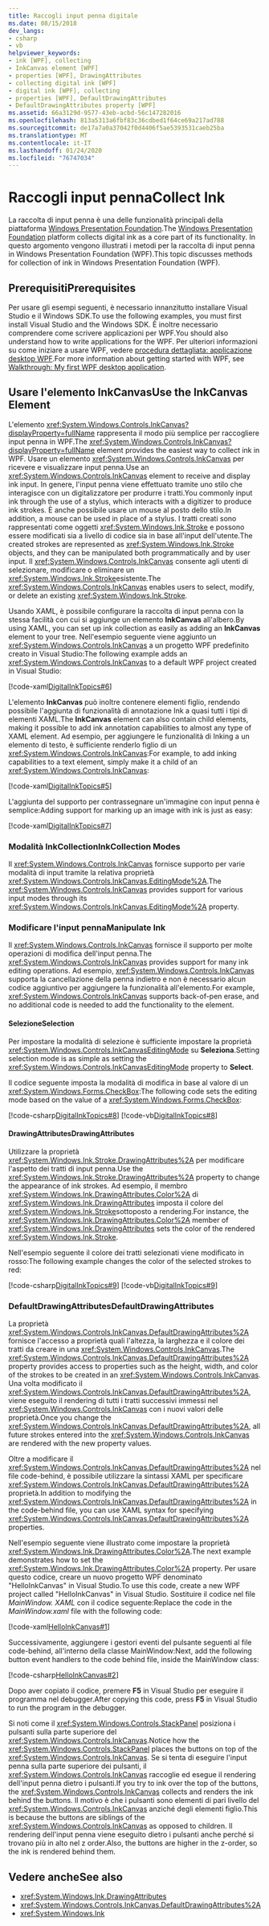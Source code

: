 ```yaml
---
title: Raccogli input penna digitale
ms.date: 08/15/2018
dev_langs:
- csharp
- vb
helpviewer_keywords:
- ink [WPF], collecting
- InkCanvas element [WPF]
- properties [WPF], DrawingAttributes
- collecting digital ink [WPF]
- digital ink [WPF], collecting
- properties [WPF], DefaultDrawingAttributes
- DefaultDrawingAttributes property [WPF]
ms.assetid: 66a3129d-9577-43eb-acbd-56c147282016
ms.openlocfilehash: 813a5313a6fbf83c36cdbed1f64ce69a217ad788
ms.sourcegitcommit: de17a7a0a37042f0d4406f5ae5393531caeb25ba
ms.translationtype: MT
ms.contentlocale: it-IT
ms.lasthandoff: 01/24/2020
ms.locfileid: "76747034"
---
```

# <a name="collect-ink"></a><span data-ttu-id="d8493-102">Raccogli input penna</span><span class="sxs-lookup"><span data-stu-id="d8493-102">Collect Ink</span></span>

<span data-ttu-id="d8493-103">La raccolta di input penna è una delle funzionalità principali della piattaforma [Windows Presentation Foundation](../index.md).</span><span class="sxs-lookup"><span data-stu-id="d8493-103">The [Windows Presentation Foundation](../index.md) platform collects digital ink as a core part of its functionality.</span></span> <span data-ttu-id="d8493-104">In questo argomento vengono illustrati i metodi per la raccolta di input penna in Windows Presentation Foundation (WPF).</span><span class="sxs-lookup"><span data-stu-id="d8493-104">This topic discusses methods for collection of ink in Windows Presentation Foundation (WPF).</span></span>

## <a name="prerequisites"></a><span data-ttu-id="d8493-105">Prerequisiti</span><span class="sxs-lookup"><span data-stu-id="d8493-105">Prerequisites</span></span>

<span data-ttu-id="d8493-106">Per usare gli esempi seguenti, è necessario innanzitutto installare Visual Studio e il Windows SDK.</span><span class="sxs-lookup"><span data-stu-id="d8493-106">To use the following examples, you must first install Visual Studio and the Windows SDK.</span></span> <span data-ttu-id="d8493-107">È inoltre necessario comprendere come scrivere applicazioni per WPF.</span><span class="sxs-lookup"><span data-stu-id="d8493-107">You should also understand how to write applications for the WPF.</span></span> <span data-ttu-id="d8493-108">Per ulteriori informazioni su come iniziare a usare WPF, vedere [procedura dettagliata: applicazione desktop WPF](../getting-started/walkthrough-my-first-wpf-desktop-application.md).</span><span class="sxs-lookup"><span data-stu-id="d8493-108">For more information about getting started with WPF, see [Walkthrough: My first WPF desktop application](../getting-started/walkthrough-my-first-wpf-desktop-application.md).</span></span>

## <a name="use-the-inkcanvas-element"></a><span data-ttu-id="d8493-109">Usare l'elemento InkCanvas</span><span class="sxs-lookup"><span data-stu-id="d8493-109">Use the InkCanvas Element</span></span>

<span data-ttu-id="d8493-110">L'elemento <xref:System.Windows.Controls.InkCanvas?displayProperty=fullName> rappresenta il modo più semplice per raccogliere input penna in WPF.</span><span class="sxs-lookup"><span data-stu-id="d8493-110">The <xref:System.Windows.Controls.InkCanvas?displayProperty=fullName> element provides the easiest way to collect ink in WPF.</span></span> <span data-ttu-id="d8493-111">Usare un elemento <xref:System.Windows.Controls.InkCanvas> per ricevere e visualizzare input penna.</span><span class="sxs-lookup"><span data-stu-id="d8493-111">Use an <xref:System.Windows.Controls.InkCanvas> element to receive and display ink input.</span></span> <span data-ttu-id="d8493-112">In genere, l'input penna viene effettuato tramite uno stilo che interagisce con un digitalizzatore per produrre i tratti.</span><span class="sxs-lookup"><span data-stu-id="d8493-112">You commonly input ink through the use of a stylus, which interacts with a digitizer to produce ink strokes.</span></span> <span data-ttu-id="d8493-113">È anche possibile usare un mouse al posto dello stilo.</span><span class="sxs-lookup"><span data-stu-id="d8493-113">In addition, a mouse can be used in place of a stylus.</span></span> <span data-ttu-id="d8493-114">I tratti creati sono rappresentati come oggetti <xref:System.Windows.Ink.Stroke> e possono essere modificati sia a livello di codice sia in base all'input dell'utente.</span><span class="sxs-lookup"><span data-stu-id="d8493-114">The created strokes are represented as <xref:System.Windows.Ink.Stroke> objects, and they can be manipulated both programmatically and by user input.</span></span> <span data-ttu-id="d8493-115">Il <xref:System.Windows.Controls.InkCanvas> consente agli utenti di selezionare, modificare o eliminare un <xref:System.Windows.Ink.Stroke>esistente.</span><span class="sxs-lookup"><span data-stu-id="d8493-115">The <xref:System.Windows.Controls.InkCanvas> enables users to select, modify, or delete an existing <xref:System.Windows.Ink.Stroke>.</span></span>

<span data-ttu-id="d8493-116">Usando XAML, è possibile configurare la raccolta di input penna con la stessa facilità con cui si aggiunge un elemento **InkCanvas** all'albero.</span><span class="sxs-lookup"><span data-stu-id="d8493-116">By using XAML, you can set up ink collection as easily as adding an **InkCanvas** element to your tree.</span></span> <span data-ttu-id="d8493-117">Nell'esempio seguente viene aggiunto un <xref:System.Windows.Controls.InkCanvas> a un progetto WPF predefinito creato in Visual Studio:</span><span class="sxs-lookup"><span data-stu-id="d8493-117">The following example adds an <xref:System.Windows.Controls.InkCanvas> to a default WPF project created in Visual Studio:</span></span>

[!code-xaml[DigitalInkTopics#6](~/samples/snippets/csharp/VS_Snippets_Wpf/DigitalInkTopics/CSharp/Window2.xaml#6)]

<span data-ttu-id="d8493-118">L'elemento **InkCanvas** può inoltre contenere elementi figlio, rendendo possibile l'aggiunta di funzionalità di annotazione Ink a quasi tutti i tipi di elementi XAML.</span><span class="sxs-lookup"><span data-stu-id="d8493-118">The **InkCanvas** element can also contain child elements, making it possible to add ink annotation capabilities to almost any type of XAML element.</span></span> <span data-ttu-id="d8493-119">Ad esempio, per aggiungere le funzionalità di Inking a un elemento di testo, è sufficiente renderlo figlio di un <xref:System.Windows.Controls.InkCanvas>:</span><span class="sxs-lookup"><span data-stu-id="d8493-119">For example, to add inking capabilities to a text element, simply make it a child of an <xref:System.Windows.Controls.InkCanvas>:</span></span>

[!code-xaml[DigitalInkTopics#5](~/samples/snippets/csharp/VS_Snippets_Wpf/DigitalInkTopics/CSharp/Window2.xaml#5)]

<span data-ttu-id="d8493-120">L'aggiunta del supporto per contrassegnare un'immagine con input penna è semplice:</span><span class="sxs-lookup"><span data-stu-id="d8493-120">Adding support for marking up an image with ink is just as easy:</span></span>

[!code-xaml[DigitalInkTopics#7](~/samples/snippets/csharp/VS_Snippets_Wpf/DigitalInkTopics/CSharp/Window2.xaml#7)]

### <a name="inkcollection-modes"></a><span data-ttu-id="d8493-121">Modalità InkCollection</span><span class="sxs-lookup"><span data-stu-id="d8493-121">InkCollection Modes</span></span>

<span data-ttu-id="d8493-122">Il <xref:System.Windows.Controls.InkCanvas> fornisce supporto per varie modalità di input tramite la relativa proprietà <xref:System.Windows.Controls.InkCanvas.EditingMode%2A>.</span><span class="sxs-lookup"><span data-stu-id="d8493-122">The <xref:System.Windows.Controls.InkCanvas> provides support for various input modes through its <xref:System.Windows.Controls.InkCanvas.EditingMode%2A> property.</span></span>

### <a name="manipulate-ink"></a><span data-ttu-id="d8493-123">Modificare l'input penna</span><span class="sxs-lookup"><span data-stu-id="d8493-123">Manipulate Ink</span></span>

<span data-ttu-id="d8493-124">Il <xref:System.Windows.Controls.InkCanvas> fornisce il supporto per molte operazioni di modifica dell'input penna.</span><span class="sxs-lookup"><span data-stu-id="d8493-124">The <xref:System.Windows.Controls.InkCanvas> provides support for many ink editing operations.</span></span> <span data-ttu-id="d8493-125">Ad esempio, <xref:System.Windows.Controls.InkCanvas> supporta la cancellazione della penna indietro e non è necessario alcun codice aggiuntivo per aggiungere la funzionalità all'elemento.</span><span class="sxs-lookup"><span data-stu-id="d8493-125">For example, <xref:System.Windows.Controls.InkCanvas> supports back-of-pen erase, and no additional code is needed to add the functionality to the element.</span></span>

#### <a name="selection"></a><span data-ttu-id="d8493-126">Selezione</span><span class="sxs-lookup"><span data-stu-id="d8493-126">Selection</span></span>

<span data-ttu-id="d8493-127">Per impostare la modalità di selezione è sufficiente impostare la proprietà <xref:System.Windows.Controls.InkCanvasEditingMode> su **Seleziona**.</span><span class="sxs-lookup"><span data-stu-id="d8493-127">Setting selection mode is as simple as setting the <xref:System.Windows.Controls.InkCanvasEditingMode> property to **Select**.</span></span>

<span data-ttu-id="d8493-128">Il codice seguente imposta la modalità di modifica in base al valore di un <xref:System.Windows.Forms.CheckBox>:</span><span class="sxs-lookup"><span data-stu-id="d8493-128">The following code sets the editing mode based on the value of a <xref:System.Windows.Forms.CheckBox>:</span></span>

[!code-csharp[DigitalInkTopics#8](~/samples/snippets/csharp/VS_Snippets_Wpf/DigitalInkTopics/CSharp/Window1.xaml.cs#8)]
[!code-vb[DigitalInkTopics#8](~/samples/snippets/visualbasic/VS_Snippets_Wpf/DigitalInkTopics/VisualBasic/Window1.xaml.vb#8)]

#### <a name="drawingattributes"></a><span data-ttu-id="d8493-129">DrawingAttributes</span><span class="sxs-lookup"><span data-stu-id="d8493-129">DrawingAttributes</span></span>

<span data-ttu-id="d8493-130">Utilizzare la proprietà <xref:System.Windows.Ink.Stroke.DrawingAttributes%2A> per modificare l'aspetto dei tratti di input penna.</span><span class="sxs-lookup"><span data-stu-id="d8493-130">Use the <xref:System.Windows.Ink.Stroke.DrawingAttributes%2A> property to change the appearance of ink strokes.</span></span> <span data-ttu-id="d8493-131">Ad esempio, il membro <xref:System.Windows.Ink.DrawingAttributes.Color%2A> di <xref:System.Windows.Ink.DrawingAttributes> imposta il colore del <xref:System.Windows.Ink.Stroke>sottoposto a rendering.</span><span class="sxs-lookup"><span data-stu-id="d8493-131">For instance, the <xref:System.Windows.Ink.DrawingAttributes.Color%2A> member of <xref:System.Windows.Ink.DrawingAttributes> sets the color of the rendered <xref:System.Windows.Ink.Stroke>.</span></span>

<span data-ttu-id="d8493-132">Nell'esempio seguente il colore dei tratti selezionati viene modificato in rosso:</span><span class="sxs-lookup"><span data-stu-id="d8493-132">The following example changes the color of the selected strokes to red:</span></span>

[!code-csharp[DigitalInkTopics#9](~/samples/snippets/csharp/VS_Snippets_Wpf/DigitalInkTopics/CSharp/Window1.xaml.cs#9)]
[!code-vb[DigitalInkTopics#9](~/samples/snippets/visualbasic/VS_Snippets_Wpf/DigitalInkTopics/VisualBasic/Window1.xaml.vb#9)]

### <a name="defaultdrawingattributes"></a><span data-ttu-id="d8493-133">DefaultDrawingAttributes</span><span class="sxs-lookup"><span data-stu-id="d8493-133">DefaultDrawingAttributes</span></span>

<span data-ttu-id="d8493-134">La proprietà <xref:System.Windows.Controls.InkCanvas.DefaultDrawingAttributes%2A> fornisce l'accesso a proprietà quali l'altezza, la larghezza e il colore dei tratti da creare in una <xref:System.Windows.Controls.InkCanvas>.</span><span class="sxs-lookup"><span data-stu-id="d8493-134">The <xref:System.Windows.Controls.InkCanvas.DefaultDrawingAttributes%2A> property provides access to properties such as the height, width, and color of the strokes to be created in an <xref:System.Windows.Controls.InkCanvas>.</span></span> <span data-ttu-id="d8493-135">Una volta modificato il <xref:System.Windows.Controls.InkCanvas.DefaultDrawingAttributes%2A>, viene eseguito il rendering di tutti i tratti successivi immessi nel <xref:System.Windows.Controls.InkCanvas> con i nuovi valori delle proprietà.</span><span class="sxs-lookup"><span data-stu-id="d8493-135">Once you change the <xref:System.Windows.Controls.InkCanvas.DefaultDrawingAttributes%2A>, all future strokes entered into the <xref:System.Windows.Controls.InkCanvas> are rendered with the new property values.</span></span>

<span data-ttu-id="d8493-136">Oltre a modificare il <xref:System.Windows.Controls.InkCanvas.DefaultDrawingAttributes%2A> nel file code-behind, è possibile utilizzare la sintassi XAML per specificare <xref:System.Windows.Controls.InkCanvas.DefaultDrawingAttributes%2A> proprietà.</span><span class="sxs-lookup"><span data-stu-id="d8493-136">In addition to modifying the <xref:System.Windows.Controls.InkCanvas.DefaultDrawingAttributes%2A> in the code-behind file, you can use XAML syntax for specifying <xref:System.Windows.Controls.InkCanvas.DefaultDrawingAttributes%2A> properties.</span></span>

<span data-ttu-id="d8493-137">Nell'esempio seguente viene illustrato come impostare la proprietà <xref:System.Windows.Ink.DrawingAttributes.Color%2A>.</span><span class="sxs-lookup"><span data-stu-id="d8493-137">The next example demonstrates how to set the <xref:System.Windows.Ink.DrawingAttributes.Color%2A> property.</span></span> <span data-ttu-id="d8493-138">Per usare questo codice, creare un nuovo progetto WPF denominato "HelloInkCanvas" in Visual Studio.</span><span class="sxs-lookup"><span data-stu-id="d8493-138">To use this code, create a new WPF project called "HelloInkCanvas" in Visual Studio.</span></span> <span data-ttu-id="d8493-139">Sostituire il codice nel file *MainWindow. XAML* con il codice seguente:</span><span class="sxs-lookup"><span data-stu-id="d8493-139">Replace the code in the *MainWindow.xaml* file with the following code:</span></span>

[!code-xaml[HelloInkCanvas#1](~/samples/snippets/csharp/VS_Snippets_Wpf/HelloInkCanvas/CSharp/Window1.xaml#1)]

<span data-ttu-id="d8493-140">Successivamente, aggiungere i gestori eventi del pulsante seguenti al file code-behind, all'interno della classe MainWindow:</span><span class="sxs-lookup"><span data-stu-id="d8493-140">Next, add the following button event handlers to the code behind file, inside the MainWindow class:</span></span>

[!code-csharp[HelloInkCanvas#2](~/samples/snippets/csharp/VS_Snippets_Wpf/HelloInkCanvas/CSharp/Window1.xaml.cs#2)]

<span data-ttu-id="d8493-141">Dopo aver copiato il codice, premere **F5** in Visual Studio per eseguire il programma nel debugger.</span><span class="sxs-lookup"><span data-stu-id="d8493-141">After copying this code, press **F5** in Visual Studio to run the program in the debugger.</span></span>

<span data-ttu-id="d8493-142">Si noti come il <xref:System.Windows.Controls.StackPanel> posiziona i pulsanti sulla parte superiore del <xref:System.Windows.Controls.InkCanvas>.</span><span class="sxs-lookup"><span data-stu-id="d8493-142">Notice how the <xref:System.Windows.Controls.StackPanel> places the buttons on top of the <xref:System.Windows.Controls.InkCanvas>.</span></span> <span data-ttu-id="d8493-143">Se si tenta di eseguire l'input penna sulla parte superiore dei pulsanti, il <xref:System.Windows.Controls.InkCanvas> raccoglie ed esegue il rendering dell'input penna dietro i pulsanti.</span><span class="sxs-lookup"><span data-stu-id="d8493-143">If you try to ink over the top of the buttons, the <xref:System.Windows.Controls.InkCanvas> collects and renders the ink behind the buttons.</span></span> <span data-ttu-id="d8493-144">Il motivo è che i pulsanti sono elementi di pari livello del <xref:System.Windows.Controls.InkCanvas> anziché degli elementi figlio.</span><span class="sxs-lookup"><span data-stu-id="d8493-144">This is because the buttons are siblings of the <xref:System.Windows.Controls.InkCanvas> as opposed to children.</span></span> <span data-ttu-id="d8493-145">Il rendering dell'input penna viene eseguito dietro i pulsanti anche perché si trovano più in alto nel z order.</span><span class="sxs-lookup"><span data-stu-id="d8493-145">Also, the buttons are higher in the z-order, so the ink is rendered behind them.</span></span>

## <a name="see-also"></a><span data-ttu-id="d8493-146">Vedere anche</span><span class="sxs-lookup"><span data-stu-id="d8493-146">See also</span></span>

- <xref:System.Windows.Ink.DrawingAttributes>
- <xref:System.Windows.Controls.InkCanvas.DefaultDrawingAttributes%2A>
- <xref:System.Windows.Ink>
